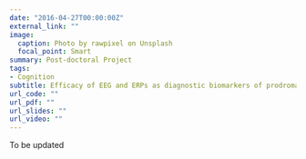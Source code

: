 ```yaml
---
date: "2016-04-27T00:00:00Z"
external_link: ""
image:
  caption: Photo by rawpixel on Unsplash
  focal_point: Smart
summary: Post-doctoral Project
tags:
- Cognition
subtitle: Efficacy of EEG and ERPs as diagnostic biomarkers of prodromal AD - A pre and post CBT intervention study
url_code: ""
url_pdf: ""
url_slides: ""
url_video: ""
---
```


To be updated
